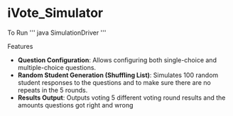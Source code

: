 # iVote_Simulator

To Run
'''
java SimulationDriver
'''

Features
- **Question Configuration**: Allows configuring both single-choice and multiple-choice questions.
- **Random Student Generation (Shuffling List)**: Simulates 100 random student responses to the questions and to make sure there are no repeats in the 5 rounds.
- **Results Output**: Outputs voting 5 different voting round results and the amounts questions got right and wrong